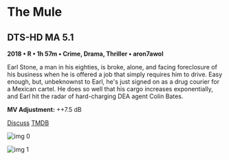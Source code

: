 # The Mule

## DTS-HD MA 5.1

**2018 • R • 1h 57m • Crime, Drama, Thriller • aron7awol**

Earl Stone, a man in his eighties, is broke, alone, and facing foreclosure of his business when he is offered a job that simply requires him to drive. Easy enough, but, unbeknownst to Earl, he's just signed on as a drug courier for a Mexican cartel. He does so well that his cargo increases exponentially, and Earl hit the radar of hard-charging DEA agent Colin Bates.

**MV Adjustment:** ++7.5 dB

[Discuss](https://www.avsforum.com/threads/bass-eq-for-filtered-movies.2995212/post-57770720)  [TMDB](504172)

![img 0](https://i.imgur.com/PpGef65.jpg)

![img 1](https://i.imgur.com/KNTUi13.png)

